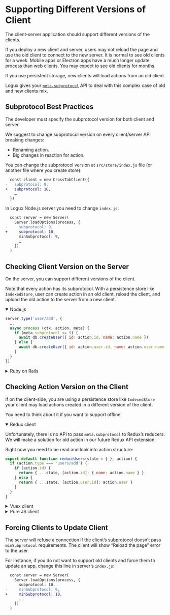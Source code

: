 # Supporting Different Versions of Client

The client-server application should support different versions of the clients.

If you deploy a new client and server, users may not reload the page and use the old client to connect to the new server. It is normal to see old clients for a week. Mobile apps or Electron apps have a much longer update process than web clients. You may expect to see old clients for months.

If you use persistent storage, new clients will load actions from an old client.

Logux gives your [`meta.subprotocol`](../guide/concepts/subprotocol.md) API to deal with this complex case of old and new clients mix.


## Subprotocol Best Practices

The developer must specify the subprotocol version for both client and server.

We suggest to change subprotocol version on every client/server API breaking changes:

* Renaming action.
* Big changes in reaction for action.

You can change the subprotocol version at `src/store/index.js` file (or another file where you create store):

```diff
  const client = new CrossTabClient({
-   subprotocol: 9,
+   subprotocol: 10,
    …
  })
```

In Logux Node.js server you need to change `index.js`:

```diff
  const server = new Server(
    Server.loadOptions(process, {
-     subprotocol: 9,
+     subprotocol: 10,
      minSubprotocol: 9,
      …
    })
  )
```


## Checking Client Version on the Server

On the server, you can support different versions of the client.

Note that every action has its subprotocol. With a persistence store like `IndexedStore`, user can create action in an old client, reload the client, and upload the old action to the server from a new client.

<details open><summary>Node.js</summary>

```js
server.type('user/add', {
  …,
  async process (ctx, action, meta) {
    if (meta.subprotocol <= 9) {
      await db.createUser({ id: action.id, name: action.name })
    } else {
      await db.createUser({ id: action.user.id, name: action.user.name })
    }
  }
})
```

</details>
<details><summary>Ruby on Rails</summary>

```ruby
# app/logux/actions/users.rb
module Channels
  class Users < Logux::ChannelController
    def add
      user = if meta.subprotocol <= 9
        User.new(id: action[:id], name: action[:name])
      else
        User.new(id: action[:user][:id], name: action[:user][:name])
      end
      user.save!
    end
  end
end
```

</details>


## Checking Action Version on the Client

If on the client-side, you are using a persistence store like `IndexedStore` your client may load actions created in a different version of the client.

You need to think about it if you want to support offline.

<details open><summary>Redux client</summary>

Unfortunately, there is no API to pass `meta.subprotocol` to Redux’s reducers. We will make a solution for old action in our future Redux API extension.

Right now you need to be read and look into action structure:

```js
export default function reduceUsers(state = { }, action) {
  if (action.type === 'users/add') {
    if (action.id) {
      return { ...state, [action.id]: { name: action.name } }
    } else {
      return { ...state, [action.user.id]: action.user }
    }
  }
}
```

</details>
<details><summary>Vuex client</summary>

Unfortunately, there is no API to pass `meta.subprotocol` to Vuex mutations. We will make a solution for old action in our future Vuex API extension.

Right now you need to be read and look into action structure:

```js
export default {
  …
  'users/add': (state, action) => {
    if (action.id) {
      return { ...state.users, [action.id]: { name: action.name } }
    } else {
      return { ...state.users, [action.user.id]: action.user }
    }
  }
}
```

</details>
<details><summary>Pure JS client</summary>

```js
client.type('users/add', (action, meta) => {
  if (meta.subprotocol <= 9) {
    users.add({ id: action.id, name: action.name })
  } else {
    users.add({ action.user })
  }
})
```

</details>


## Forcing Clients to Update Client

The server will refuse a connection if the client’s subprotocol doesn’t pass `minSubprotocol` requirements. The client will show “Reload the page” error to the user.

For instance, if you do not want to support old clients and force them to update an app, change this line in server’s `index.js`:

```diff
  const server = new Server(
    Server.loadOptions(process, {
      subprotocol: 10,
-     minSubprotocol: 9,
+     minSubprotocol: 10,
      …
    })
  )
```
